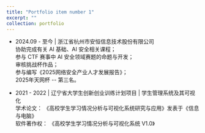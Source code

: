 ```yaml
---
title: "Portfolio item number 1"
excerpt: ""
collection: portfolio
---
```


* 2024.09 - 至今 | 浙江省杭州市安恒信息技术股份有限公司  
协助完成有关 AI 基础、AI 安全相关课程；  
参与 CTF 赛事中 AI 安全领域赛题的命题与开发；  
审核挑战杯作品；  
参与编写《2025网络安全产业人才发展报告》；  
2025年天网杯  --  第三名。  

* 2021 - 2022 | 辽宁省大学生创新创业训练计划项目 | 学生管理系统及其可视化  
学术论文： 《高校学生学习情况分析与可视化系统研究与应用》发表于《信息与电脑》  
软件著作权： 《高校学生学习情况分析与可视化系统 V1.0》  
